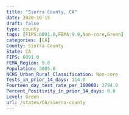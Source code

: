 ```yaml
---
title: "Sierra County, CA"
date: 2020-10-15
draft: false
type: county
tags: [FIPS:6091.0,FEMA:9.0,Non-core,Green]
categories: [CA]
County: Sierra County
State: CA
FIPS: 6091.0
FEMA_Region: 9.0
Population: 3005.0
NCHS_Urban_Rural_Classification: Non-core
Tests_in_prior_14_days: 114.0
Fourteen_day_test_rate_per_100000: 3794.0
Percent_Positivity_in_prior_14_days: 0.0
Level: Green
url: /states/CA/sierra-county
---
```



